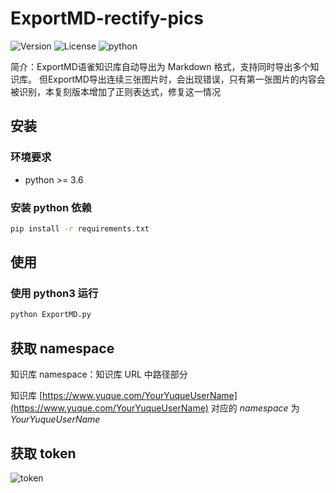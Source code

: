 # ExportMD-rectify-pics
![Version](https://img.shields.io/badge/Version-1.0.0-blue) ![License](https://img.shields.io/badge/license-MIT-yellow) ![python](https://img.shields.io/badge/python->=3.6-orange)

简介：ExportMD语雀知识库自动导出为 Markdown 格式，支持同时导出多个知识库。
但ExportMD导出连续三张图片时，会出现错误，只有第一张图片的内容会被识别，本复刻版本增加了正则表达式，修复这一情况

## 安装
### 环境要求
 - python >= 3.6

### 安装 python 依赖
```bash
pip install -r requirements.txt
```

## 使用
### 使用 python3 运行
```bash
python ExportMD.py
```

## 获取 namespace
知识库 namespace：知识库 URL 中路径部分

知识库 [https://www.yuque.com/YourYuqueUserName](https://www.yuque.com/YourYuqueUserName)  对应的 *namespace* 为 *YourYuqueUserName*

## 获取 token
![token](https://s3.jpg.cm/2021/08/17/IUIASp.png)
